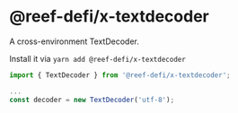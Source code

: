 # @reef-defi/x-textdecoder

A cross-environment TextDecoder.

Install it via `yarn add @reef-defi/x-textdecoder`

```js
import { TextDecoder } from '@reef-defi/x-textdecoder';

...
const decoder = new TextDecoder('utf-8');
```
